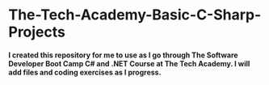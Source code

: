 # The-Tech-Academy-Basic-C-Sharp-Projects
#### I created this repository for me to use as I go through The Software Developer Boot Camp C# and .NET Course at The Tech Academy. I will add files and coding exercises as I progress.
